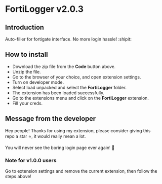 # FortiLogger v2.0.3

## Introduction

Auto-filler for fortigate interface. No more login hassle! :shipit:

## How to install

- Download the zip file from the **Code** button above.
- Unzip the file.
- Go to the browser of your choice, and open extension settings.
- Turn on developer mode.
- Select load unpacked and select the **FortiLogger** folder.
- The extension has been loaded successfully.
- Go to the extensions menu and click on the **FortiLogger** extension.
- Fill your creds.

## Message from the developer

Hey people! Thanks for using my extension, please consider giving this repo a star :star:, it would really mean a lot.

You will never see the boring login page ever again! 💫

### Note for v1.0.0 users

Go to extension settings and remove the current extension, then follow the steps above!
